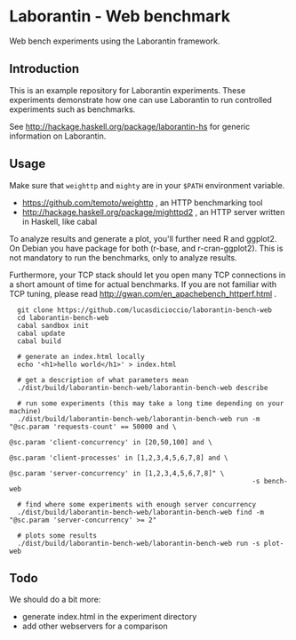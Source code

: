 # Laborantin - Web benchmark

Web bench experiments using the Laborantin framework.

## Introduction

This is an example repository for Laborantin experiments. These experiments
demonstrate how one can use Laborantin to run controlled experiments such as
benchmarks.

See http://hackage.haskell.org/package/laborantin-hs for generic information on
Laborantin.

## Usage

Make sure that `weighttp` and `mighty` are in your `$PATH` environment variable.
  * https://github.com/temoto/weighttp , an HTTP benchmarking tool
  * http://hackage.haskell.org/package/mighttpd2 , an HTTP server written in
    Haskell, like cabal

To analyze results and generate a plot, you'll further need R and ggplot2. On
Debian you have package for both (r-base, and r-cran-ggplot2). This is not
mandatory to run the benchmarks, only to analyze results.

Furthermore, your TCP stack should let you open many TCP connections in a short
amount of time for actual benchmarks. If you are not familiar with TCP tuning,
please read http://gwan.com/en_apachebench_httperf.html .

```
  git clone https://github.com/lucasdicioccio/laborantin-bench-web
  cd laborantin-bench-web
  cabal sandbox init
  cabal update
  cabal build

  # generate an index.html locally
  echo '<h1>hello world</h1>' > index.html

  # get a description of what parameters mean
  ./dist/build/laborantin-bench-web/laborantin-bench-web describe

  # run some experiments (this may take a long time depending on your machine)
  ./dist/build/laborantin-bench-web/laborantin-bench-web run -m "@sc.param 'requests-count' == 50000 and \
                                                                 @sc.param 'client-concurrency' in [20,50,100] and \
                                                                 @sc.param 'client-processes' in [1,2,3,4,5,6,7,8] and \
                                                                 @sc.param 'server-concurrency' in [1,2,3,4,5,6,7,8]" \
                                                             -s bench-web

  # find where some experiments with enough server concurrency
  ./dist/build/laborantin-bench-web/laborantin-bench-web find -m "@sc.param 'server-concurrency' >= 2"

  # plots some results
  ./dist/build/laborantin-bench-web/laborantin-bench-web run -s plot-web
```

## Todo

We should do a bit more:
  * generate index.html in the experiment directory
  * add other webservers for a comparison

